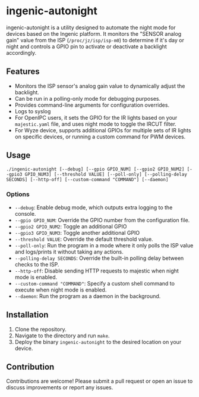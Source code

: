 # ingenic-autonight

ingenic-autonight is a utility designed to automate the night mode for devices based on the Ingenic platform. It monitors the "SENSOR analog gain" value from the ISP (`/proc/jz/isp/isp-m0`) to determine if it's day or night and controls a GPIO pin to activate or deactivate a backlight accordingly.

## Features

- Monitors the ISP sensor's analog gain value to dynamically adjust the backlight.
- Can be run in a polling-only mode for debugging purposes.
- Provides command-line arguments for configuration overrides.
- Logs to syslog
- For OpenIPC users, it sets the GPIO for the IR lights based on your `majestic.yaml` file, and uses night mode to toggle the IRCUT filter.
- For Wyze device, supports additional GPIOs for multiple sets of IR lights on specific devices, or running a custom command for PWM devices.

## Usage

```
./ingenic-autonight [--debug] [--gpio GPIO_NUM] [--gpio2 GPIO_NUM2] [--gpio3 GPIO_NUM3] [--threshold VALUE] [--poll-only] [--polling-delay SECONDS] [--http-off] [--custom-command "COMMAND"] [--daemon]
```

### Options

- `--debug`: Enable debug mode, which outputs extra logging to the console.
- `--gpio GPIO_NUM`: Override the GPIO number from the configuration file.
- `--gpio2 GPIO_NUM2`: Toggle an additional GPIO
- `--gpio3 GPIO_NUM3`: Toggle another additional GPIO
- `--threshold VALUE`: Override the default threshold value.
- `--poll-only`: Run the program in a mode where it only polls the ISP value and logs/prints it without taking any actions.
- `--polling-delay SECONDS`: Override the built-in polling delay between checks to the ISP.
- `--http-off`: Disable sending HTTP requests to majestic when night mode is enabled.
- `--custom-command "COMMAND"`: Specify a custom shell command to execute when night mode is enabled.
- `--daemon`: Run the program as a daemon in the background.

## Installation

1. Clone the repository.
2. Navigate to the directory and run `make`.
3. Deploy the binary `ingenic-autonight` to the desired location on your device.

## Contribution

Contributions are welcome! Please submit a pull request or open an issue to discuss improvements or report any issues.
